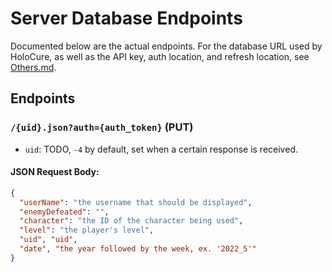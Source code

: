 # Server Database Endpoints

Documented below are the actual endpoints. For the database URL used by HoloCure, as well as the API key, auth location, and refresh location, see [Others.md](Others.md).

## Endpoints

### `/{uid}.json?auth={auth_token}` (PUT)

* `uid`: TODO, `-4` by default, set when a certain response is received.

#### JSON Request Body:

```json
{
  "userName": "the username that should be displayed",
  "enemyDefeated": "",
  "character": "the ID of the character being used",
  "level": "the player's level",
  "uid", "uid",
  "date", "the year followed by the week, ex. '2022_5'"
}
```
